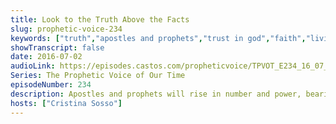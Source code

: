 ```yaml
---
title: Look to the Truth Above the Facts
slug: prophetic-voice-234
keywords: ["truth","apostles and prophets","trust in god","faith","living in the supernatural"]
showTranscript: false
date: 2016-07-02
audioLink: https://episodes.castos.com/propheticvoice/TPVOT_E234_16_07_02-03_Look_to_the_Truth_Above_Facts.mp3
Series: The Prophetic Voice of Our Time
episodeNumber: 234
description: Apostles and prophets will rise in number and power, bearing the testimony of our Lord Jesus Christ, maturing the Body of Christ to rule and reign with Him in every sector of society. Look to the Truth (Jesus Christ) above the facts.
hosts: ["Cristina Sosso"]
---
```


